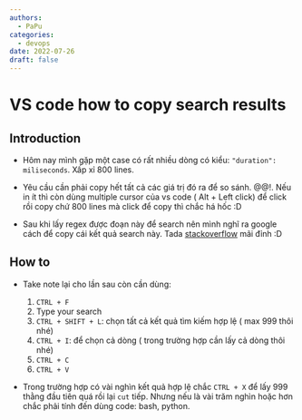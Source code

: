 ```yaml
---
authors:
  - PaPu
categories:
  - devops
date: 2022-07-26
draft: false
---
```


# VS code how to copy search results

## Introduction

- Hôm nay mình gặp một case có rất nhiều dòng có kiểu: `"duration": miliseconds`. Xấp xỉ 800 lines.
- Yêu cầu cần phải copy hết tất cả các giá trị đó ra để so sánh. @@!. Nếu in ít thì còn dùng multiple cursor của vs code ( Alt + Left click) để click rồi copy chứ 800 lines mà click để copy thì chắc há hốc :D

- Sau khi lấy regex được đoạn này để search nên mình nghĩ ra google cách để copy cái kết quả search này. Tada [stackoverflow](https://stackoverflow.com/a/47024020/1406656) mãi đỉnh :D

<!-- more -->

## How to

- Take note lại cho lần sau còn cần dùng:

  1. `CTRL + F`
  2. Type your search
  3. `CTRL + SHIFT + L`: chọn tất cả kết quả tìm kiếm hợp lệ ( max 999 thôi nhé)
  4. `CTRL + I`: để chọn cả dòng ( trong trường hợp cần lấy cả dòng thôi nhé)
  5. `CTRL + C`
  6. `CTRL + V`

- Trong trường hợp có vài nghìn kết quả hợp lệ chắc `CTRL + X` để lấy 999 thằng đầu tiên quá rồi lại `cut` tiếp. Nhưng nếu là vài trăm nghìn hoặc hơn chắc phải tính đến dùng code: bash, python.
